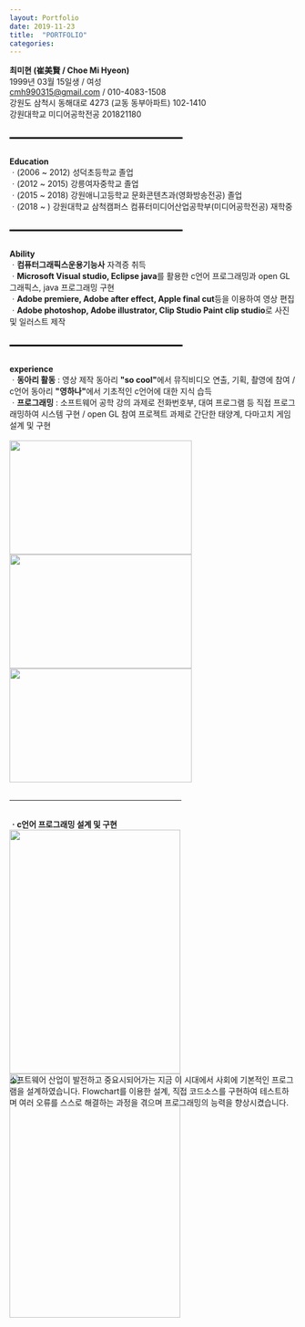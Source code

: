```yaml
---
layout: Portfolio
date: 2019-11-23
title:  "PORTFOLIO"
categories: 
---
```


<b>최미현 (崔美賢 / Choe Mi Hyeon)</b>
<br>1999년 03월 15일생 / 여성
<br>cmh990315@gmail.com / 010-4083-1508
<br>강원도 삼척시 동해대로 4273 (교동 동부아파트) 102-1410
<br>강원대학교 미디어공학전공 201821180
<br>
<br>
<hr align="left" style="border: solid 1.5px black; width: 60%;">
<br><b>Education</b>
<br>ㆍ(2006 ~ 2012) 성덕초등학교 졸업
<br>ㆍ(2012 ~ 2015) 강릉여자중학교 졸업
<br>ㆍ(2015 ~ 2018) 강원애니고등학교 문화콘텐츠과(영화방송전공) 졸업
<br>ㆍ(2018 ~     ) 강원대학교 삼척캠퍼스 컴퓨터미디어산업공학부(미디어공학전공) 재학중
<br>
<br>
<hr align="left" style="border: solid 1.5px black; width: 60%;">
<br><b>Ability</b>
<br>ㆍ<b>컴퓨터그래픽스운용기능사</b> 자격증 취득
<br>ㆍ<b>Microsoft Visual studio, Eclipse java</b>를 활용한 c언어 프로그래밍과 open GL 그래픽스, java 프로그래밍 구현
<br>ㆍ<b>Adobe premiere, Adobe after effect, Apple final cut</b>등을 이용하여 영상 편집
<br>ㆍ<b>Adobe photoshop, Adobe illustrator, Clip Studio Paint clip studio</b>로 사진 및 일러스트 제작
<br>
<br>
<hr align="left" style="border: solid 1.5px black; width: 60%;">
<br><b>experience</b>
<br>ㆍ<b>동아리 활동</b> : 영상 제작 동아리 <b>"so cool"</b>에서 뮤직비디오 연출, 기획, 촬영에 참여 / c언어 동아리 <b>"영하나"</b>에서 기초적인 c언어에 대한 지식 습득
<br>ㆍ<b>프로그래밍</b> : 소프트웨어 공학 강의 과제로 전화번호부, 대여 프로그램 등 직접 프로그래밍하여 시스템 구현 / open GL 참여 프로젝트 과제로 간단한 태양계, 다마고치 게임 설계 및 구현
<br>
<br><img src="https://ifh.cc/g/pNnEx.png" height="200" width="320"><img src="https://ifh.cc/g/8AKRz.png" height="200" width="320"><img src="https://ifh.cc/g/8VIyP.png" height="200" width="320">
<br>
<br>
<hr align="left" style=" solid 0.5px black; width: 60%;">
<br><b>ㆍc언어 프로그래밍 설계 및 구현</b>
<div style="with:600px;height:428px;float:left;"><img src="https://ifh.cc/g/kq9Ld.png" height="428" width="300"><img src="https://ifh.cc/g/PJvho.jpg" height="428" width="300"></div>
<div style="with:600px;height:428px;float:left;">소프트웨어 산업이 발전하고 중요시되어가는 지금 이 시대에서 사회에 기본적인 프로그램을 설계하였습니다. Flowchart를 이용한 설계, 직접 코드소스를 구현하여 테스트하며 여러 오류를 스스로 해결하는 과정을 겪으며 프로그래밍의 능력을 향상시켰습니다.</div>

